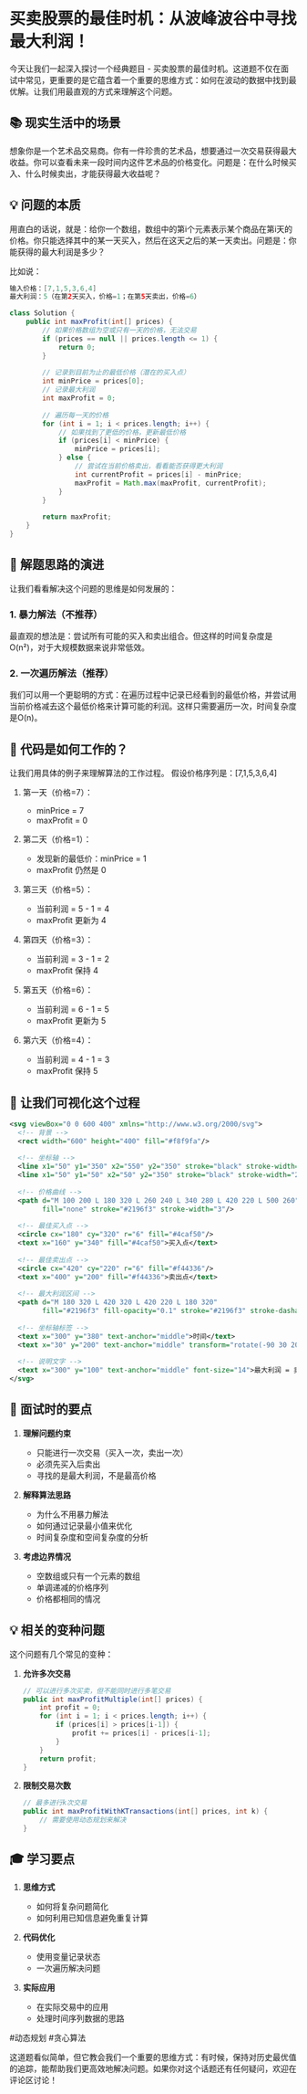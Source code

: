 # 买卖股票的最佳时机：从波峰波谷中寻找最大利润！

今天让我们一起深入探讨一个经典题目 - 买卖股票的最佳时机。这道题不仅在面试中常见，更重要的是它蕴含着一个重要的思维方式：如何在波动的数据中找到最优解。让我们用最直观的方式来理解这个问题。

## 📚 现实生活中的场景

想象你是一个艺术品交易商。你有一件珍贵的艺术品，想要通过一次交易获得最大收益。你可以查看未来一段时间内这件艺术品的价格变化。问题是：在什么时候买入、什么时候卖出，才能获得最大收益呢？

## 💡 问题的本质

用直白的话说，就是：给你一个数组，数组中的第i个元素表示某个商品在第i天的价格。你只能选择其中的某一天买入，然后在这天之后的某一天卖出。问题是：你能获得的最大利润是多少？

比如说：
```java
输入价格：[7,1,5,3,6,4]
最大利润：5（在第2天买入，价格=1；在第5天卖出，价格=6）
```



```java
class Solution {
    public int maxProfit(int[] prices) {
        // 如果价格数组为空或只有一天的价格，无法交易
        if (prices == null || prices.length <= 1) {
            return 0;
        }
        
        // 记录到目前为止的最低价格（潜在的买入点）
        int minPrice = prices[0];
        // 记录最大利润
        int maxProfit = 0;
        
        // 遍历每一天的价格
        for (int i = 1; i < prices.length; i++) {
            // 如果找到了更低的价格，更新最低价格
            if (prices[i] < minPrice) {
                minPrice = prices[i];
            } else {
                // 尝试在当前价格卖出，看看能否获得更大利润
                int currentProfit = prices[i] - minPrice;
                maxProfit = Math.max(maxProfit, currentProfit);
            }
        }
        
        return maxProfit;
    }
}

```

## 📝 解题思路的演进

让我们看看解决这个问题的思维是如何发展的：

### 1. 暴力解法（不推荐）
最直观的想法是：尝试所有可能的买入和卖出组合。但这样的时间复杂度是O(n²)，对于大规模数据来说非常低效。

### 2. 一次遍历解法（推荐）
我们可以用一个更聪明的方式：在遍历过程中记录已经看到的最低价格，并尝试用当前价格减去这个最低价格来计算可能的利润。这样只需要遍历一次，时间复杂度是O(n)。

## 🎯 代码是如何工作的？

让我们用具体的例子来理解算法的工作过程。
假设价格序列是：[7,1,5,3,6,4]

1. 第一天（价格=7）：
   - minPrice = 7
   - maxProfit = 0

2. 第二天（价格=1）：
   - 发现新的最低价：minPrice = 1
   - maxProfit 仍然是 0

3. 第三天（价格=5）：
   - 当前利润 = 5 - 1 = 4
   - maxProfit 更新为 4

4. 第四天（价格=3）：
   - 当前利润 = 3 - 1 = 2
   - maxProfit 保持 4

5. 第五天（价格=6）：
   - 当前利润 = 6 - 1 = 5
   - maxProfit 更新为 5

6. 第六天（价格=4）：
   - 当前利润 = 4 - 1 = 3
   - maxProfit 保持 5

## 🎨 让我们可视化这个过程



```svg
<svg viewBox="0 0 600 400" xmlns="http://www.w3.org/2000/svg">
  <!-- 背景 -->
  <rect width="600" height="400" fill="#f8f9fa"/>
  
  <!-- 坐标轴 -->
  <line x1="50" y1="350" x2="550" y2="350" stroke="black" stroke-width="2"/>
  <line x1="50" y1="50" x2="50" y2="350" stroke="black" stroke-width="2"/>
  
  <!-- 价格曲线 -->
  <path d="M 100 200 L 180 320 L 260 240 L 340 280 L 420 220 L 500 260" 
        fill="none" stroke="#2196f3" stroke-width="3"/>
  
  <!-- 最佳买入点 -->
  <circle cx="180" cy="320" r="6" fill="#4caf50"/>
  <text x="160" y="340" fill="#4caf50">买入点</text>
  
  <!-- 最佳卖出点 -->
  <circle cx="420" cy="220" r="6" fill="#f44336"/>
  <text x="400" y="200" fill="#f44336">卖出点</text>
  
  <!-- 最大利润区间 -->
  <path d="M 180 320 L 420 320 L 420 220 L 180 320" 
        fill="#2196f3" fill-opacity="0.1" stroke="#2196f3" stroke-dasharray="5,5"/>
  
  <!-- 坐标轴标签 -->
  <text x="300" y="380" text-anchor="middle">时间</text>
  <text x="30" y="200" text-anchor="middle" transform="rotate(-90 30 200)">价格</text>
  
  <!-- 说明文字 -->
  <text x="300" y="100" text-anchor="middle" font-size="14">最大利润 = 卖出价 - 买入价</text>
</svg>

```

## 🌟 面试时的要点

1. **理解问题约束**
   - 只能进行一次交易（买入一次，卖出一次）
   - 必须先买入后卖出
   - 寻找的是最大利润，不是最高价格

2. **解释算法思路**
   - 为什么不用暴力解法
   - 如何通过记录最小值来优化
   - 时间复杂度和空间复杂度的分析

3. **考虑边界情况**
   - 空数组或只有一个元素的数组
   - 单调递减的价格序列
   - 价格都相同的情况

## 💡 相关的变种问题

这个问题有几个常见的变种：

1. **允许多次交易**
   ```java
   // 可以进行多次买卖，但不能同时进行多笔交易
   public int maxProfitMultiple(int[] prices) {
       int profit = 0;
       for (int i = 1; i < prices.length; i++) {
           if (prices[i] > prices[i-1]) {
               profit += prices[i] - prices[i-1];
           }
       }
       return profit;
   }
   ```

2. **限制交易次数**
   ```java
   // 最多进行k次交易
   public int maxProfitWithKTransactions(int[] prices, int k) {
       // 需要使用动态规划来解决
   }
   ```

## 🎓 学习要点

1. **思维方式**
   - 如何将复杂问题简化
   - 如何利用已知信息避免重复计算

2. **代码优化**
   - 使用变量记录状态
   - 一次遍历解决问题

3. **实际应用**
   - 在实际交易中的应用
   - 处理时间序列数据的思路





  #动态规划 #贪心算法

这道题看似简单，但它教会我们一个重要的思维方式：有时候，保持对历史最优值的追踪，能帮助我们更高效地解决问题。如果你对这个话题还有任何疑问，欢迎在评论区讨论！